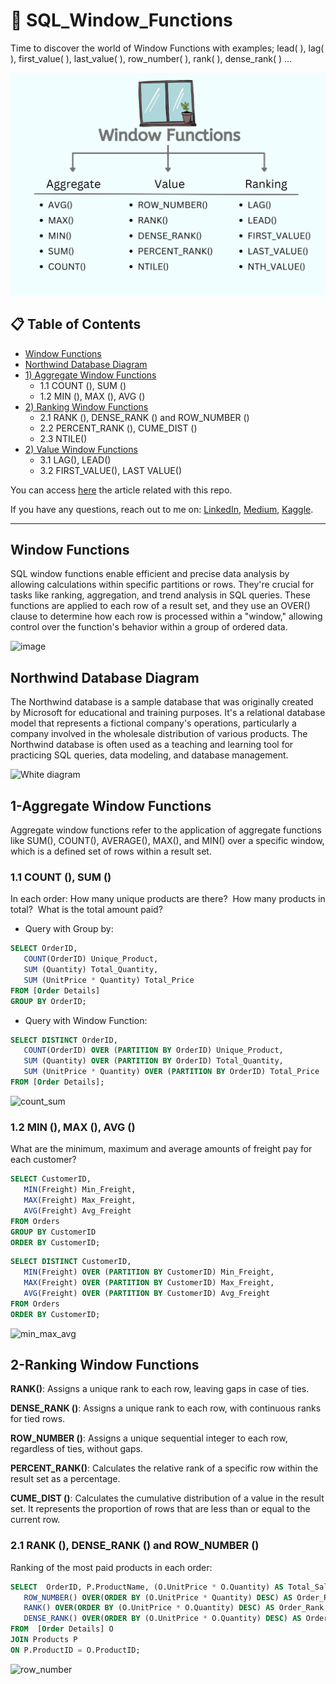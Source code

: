 # 📁 SQL_Window_Functions
Time to discover the world of Window Functions with examples; lead( ), lag( ), first_value( ), last_value( ), row_number( ), rank( ), dense_rank( ) …

![Window_Func](https://github.com/hhuseyincosgun/SQL_Window_Functions/blob/main/Window_Func.png)


## 📋 Table of Contents
- [Window Functions](#window-functions)
- [Northwind Database Diagram](#northwind-database-diagram)
- [1) Aggregate Window Functions](#1-aggregate-window-functions)
  - 1.1 COUNT (), SUM ()
  - 1.2 MIN (), MAX (), AVG ()
- [2) Ranking Window Functions](#2-ranking-window-functions)
  - 2.1 RANK (), DENSE_RANK () and ROW_NUMBER ()
  - 2.2 PERCENT_RANK (), CUME_DIST ()
  - 2.3 NTILE()
- [2) Value Window Functions](#queries-and-solutions)
  - 3.1 LAG(), LEAD()
  - 3.2 FIRST_VALUE(), LAST VALUE()

You can access [here](https://www.udemy.com/course/alistirmalarla-sql-ogreniyorum/) the article related with this repo.

If you have any questions, reach out to me on:
[LinkedIn](https://www.linkedin.com/in/hasanhuseyincosgun/),
[Medium](https://medium.com/@hhuseyincosgun),
[Kaggle](https://www.kaggle.com/huseyincosgun).
***

## Window Functions
SQL window functions enable efficient and precise data analysis by allowing calculations within specific partitions or rows. They're crucial for tasks like ranking, aggregation, and trend analysis in SQL queries.
These functions are applied to each row of a result set, and they use an OVER() clause to determine how each row is processed within a "window," allowing control over the function's behavior within a group of ordered data.

![image](https://github.com/hhuseyincosgun/SQL_Window_Functions/assets/21257660/1b882d0a-0080-4931-b06e-8e12c338ff3b)

## Northwind Database Diagram
The Northwind database is a sample database that was originally created by Microsoft for educational and training purposes. It's a relational database model that represents a fictional company's operations, particularly a company involved in the wholesale distribution of various products. The Northwind database is often used as a teaching and learning tool for practicing SQL queries, data modeling, and database management.

![White diagram](https://github.com/hhuseyincosgun/SQL_Window_Functions/assets/21257660/d4329263-a798-4a61-99ac-533291a527f8)

## 1-Aggregate Window Functions
Aggregate window functions refer to the application of aggregate functions like SUM(), COUNT(), AVERAGE(), MAX(), and MIN() over a specific window, which is a defined set of rows within a result set.

### 1.1 COUNT (), SUM ()
In each order: 
How many unique products are there? 
How many products in total? 
What is the total amount paid?

- Query with Group by:
````sql
SELECT OrderID,
   COUNT(OrderID) Unique_Product,
   SUM (Quantity) Total_Quantity,
   SUM (UnitPrice * Quantity) Total_Price
FROM [Order Details]
GROUP BY OrderID;
````

- Query with Window Function:
````sql
SELECT DISTINCT OrderID,
   COUNT(OrderID) OVER (PARTITION BY OrderID) Unique_Product,
   SUM (Quantity) OVER (PARTITION BY OrderID) Total_Quantity,
   SUM (UnitPrice * Quantity) OVER (PARTITION BY OrderID) Total_Price
FROM [Order Details];
````

![count_sum](https://github.com/hhuseyincosgun/SQL_Window_Functions/assets/21257660/8d4a59d1-1e8e-4655-a90f-a004b199ce36)

### 1.2 MIN (), MAX (), AVG ()

What are the minimum, maximum and average amounts of freight pay for each customer?

````sql
SELECT CustomerID,
   MIN(Freight) Min_Freight,
   MAX(Freight) Max_Freight,
   AVG(Freight) Avg_Freight
FROM Orders
GROUP BY CustomerID
ORDER BY CustomerID;
````

````sql
SELECT DISTINCT CustomerID,
   MIN(Freight) OVER (PARTITION BY CustomerID) Min_Freight,
   MAX(Freight) OVER (PARTITION BY CustomerID) Max_Freight,
   AVG(Freight) OVER (PARTITION BY CustomerID) Avg_Freight
FROM Orders
ORDER BY CustomerID;
````
![min_max_avg](https://github.com/hhuseyincosgun/SQL_Window_Functions/assets/21257660/3b6adc26-12fe-4c03-ae8e-a88c8c7d340f)

## 2-Ranking Window Functions
**RANK()**: Assigns a unique rank to each row, leaving gaps in case of ties.

**DENSE_RANK ()**: Assigns a unique rank to each row, with continuous ranks for tied rows.

**ROW_NUMBER ()**: Assigns a unique sequential integer to each row, regardless of ties, without gaps.

**PERCENT_RANK()**: Calculates the relative rank of a specific row within the result set as a percentage.

**CUME_DIST ()**: Calculates the cumulative distribution of a value in the result set. It represents the proportion of rows that are less than or equal to the current row.

### 2.1 RANK (), DENSE_RANK () and ROW_NUMBER ()

Ranking of the most paid products in each order:


````sql
SELECT  OrderID, P.ProductName, (O.UnitPrice * O.Quantity) AS Total_Sale,
   ROW_NUMBER() OVER(ORDER BY (O.UnitPrice * Quantity) DESC) AS Order_RN, 
   RANK() OVER(ORDER BY (O.UnitPrice * O.Quantity) DESC) AS Order_Rank, 
   DENSE_RANK() OVER(ORDER BY (O.UnitPrice * O.Quantity) DESC) AS Order_Dense
FROM  [Order Details] O
JOIN Products P
ON P.ProductID = O.ProductID;
````

![row_number](https://github.com/hhuseyincosgun/SQL_Window_Functions/assets/21257660/b353889c-52ec-4da7-8a9c-a864a7bd9482)


 
